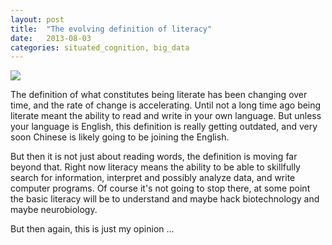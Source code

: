 ```yaml
---
layout: post
title:  "The evolving definition of literacy"
date:   2013-08-03
categories: situated_cognition, big_data
---
```


![](http://blogs-images.forbes.com/marketshare/files/2011/08/abc_blocks.jpg)

The definition of what constitutes being literate has been changing over time, and the rate of change is accelerating. Until not a long time ago being literate meant the ability to read and write in your own language. But unless your language is English, this definition is really getting outdated, and very soon Chinese is likely going to be joining the English. 

But then it is not just about reading words, the definition is moving far beyond that. Right now literacy means the ability to be able to skillfully search for information, interpret and possibly analyze data, and write computer programs. Of course it's not going to stop there, at some point the basic literacy will be to understand and maybe hack biotechnology and maybe neurobiology.

But then again, this is just my opinion ...